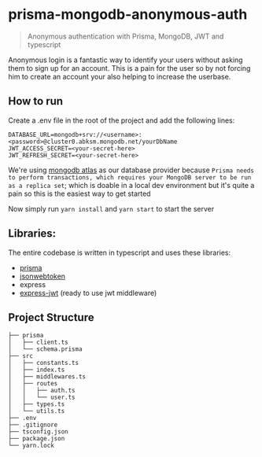 # prisma-mongodb-anonymous-auth

> Anonymous authentication with Prisma, MongoDB, JWT and typescript

Anonymous login is a fantastic way to identify your users without asking them to sign up for an account. This is a pain for the user so by not forcing him to create an account your also helping to increase the userbase.

## How to run

Create a .env file in the root of the project and add the following lines:

```
DATABASE_URL=mongodb+srv://<username>:<password>@cluster0.abksm.mongodb.net/yourDbName
JWT_ACCESS_SECRET=<your-secret-here>
JWT_REFRESH_SECRET=<your-secret-here>
```

We're using [mongodb atlas](https://cloud.mongodb.com) as our database provider because `Prisma needs to perform transactions, which requires your MongoDB server to be run as a replica set`; which is doable in a local dev environment but it's quite a pain so this is the easiest way to get started

Now simply run `yarn install` and `yarn start` to start the server

## Libraries:

The entire codebase is written in typescript and uses these libraries:

- [prisma](https://www.prisma.io/)
- [jsonwebtoken](https://jwt.io/)
- express
- [express-jwt](https://www.npmjs.com/package/express-jwt) (ready to use jwt middleware)

## Project Structure

```
├── prisma
│   ├── client.ts
│   └── schema.prisma
├── src
│   ├── constants.ts
│   ├── index.ts
│   ├── middlewares.ts
│   ├── routes
│   │   ├── auth.ts
│   │   └── user.ts
│   ├── types.ts
│   └── utils.ts
├── .env
├── .gitignore
├── tsconfig.json
├── package.json
└── yarn.lock
```
